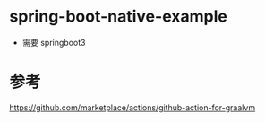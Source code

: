 # spring-boot-native-example

- 需要 springboot3


# 参考

https://github.com/marketplace/actions/github-action-for-graalvm
